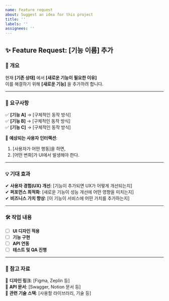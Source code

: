 ```yaml
---
name: Feature request
about: Suggest an idea for this project
title: ''
labels: ''
assignees: ''
---
```


## **✨ Feature Request: [기능 이름] 추가**

### **📌 개요**

현재 **[기존 상태]** 에서 **[새로운 기능이 필요한 이유]**  
이를 해결하기 위해 **[새로운 기능]** 을 추가하려 합니다.

---

### **🎯 요구사항**

✅ **[기능 A]** → [구체적인 동작 방식]  
✅ **[기능 B]** → [구체적인 동작 방식]  
✅ **[기능 C]** → [구체적인 동작 방식]

🔹 **예상되는 사용자 인터랙션**:

1. [사용자가 어떤 행동]을 하면,
2. [어떤 변화]가 UI에서 발생해야 한다.

---

### **💡 기대 효과**

✔ **사용자 경험(UX) 개선**: [기능이 추가되면 UX가 어떻게 개선되는지]  
✔ **퍼포먼스 최적화**: [새로운 기능이 성능 개선에 어떤 영향을 미치는지]  
✔ **비즈니스 가치 향상**: [이 기능이 서비스에 어떤 가치를 추가하는지]

---

### **🛠 작업 내용**

- [ ] **UI 디자인 적용**
- [ ] **기능 구현**
- [ ] **API 연동**
- [ ] **테스트 및 QA 진행**

---

### **📌 참고 자료**

📌 **디자인 링크**: [Figma, Zeplin 등]  
📌 **API 문서**: [Swagger, Notion 문서 등]  
📌 **관련 기술 스택**: [사용할 라이브러리, 기술 등]
